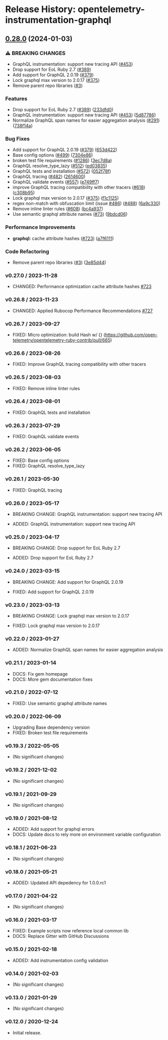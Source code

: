 # Release History: opentelemetry-instrumentation-graphql

## [0.28.0](https://github.com/Shopify/opentelemetry-ruby-contrib/compare/opentelemetry-instrumentation-graphql-v0.27.0...opentelemetry-instrumentation-graphql/v0.28.0) (2024-01-03)


### ⚠ BREAKING CHANGES

* GraphQL instrumentation: support new tracing API ([#453](https://github.com/Shopify/opentelemetry-ruby-contrib/issues/453))
* Drop support for EoL Ruby 2.7 ([#389](https://github.com/Shopify/opentelemetry-ruby-contrib/issues/389))
* Add support for GraphQL 2.0.19 ([#379](https://github.com/Shopify/opentelemetry-ruby-contrib/issues/379))
* Lock graphql max version to 2.0.17 ([#375](https://github.com/Shopify/opentelemetry-ruby-contrib/issues/375))
* Remove parent repo libraries ([#3](https://github.com/Shopify/opentelemetry-ruby-contrib/issues/3))

### Features

* Drop support for EoL Ruby 2.7 ([#389](https://github.com/Shopify/opentelemetry-ruby-contrib/issues/389)) ([233dfd0](https://github.com/Shopify/opentelemetry-ruby-contrib/commit/233dfd0dae81346e9687090f9d8dfb85215e0ba7))
* GraphQL instrumentation: support new tracing API ([#453](https://github.com/Shopify/opentelemetry-ruby-contrib/issues/453)) ([5d87786](https://github.com/Shopify/opentelemetry-ruby-contrib/commit/5d87786984b42e795af4646a3e9ca240c56573e9))
* Normalize GraphQL span names for easier aggregation analysis ([#291](https://github.com/Shopify/opentelemetry-ruby-contrib/issues/291)) ([738f14a](https://github.com/Shopify/opentelemetry-ruby-contrib/commit/738f14a39339d8226d5a417d76975c58e2f0e312))


### Bug Fixes

* Add support for GraphQL 2.0.19 ([#379](https://github.com/Shopify/opentelemetry-ruby-contrib/issues/379)) ([653d422](https://github.com/Shopify/opentelemetry-ruby-contrib/commit/653d422989f10dedf6784f553940c9dd9202b6a0))
* Base config options ([#499](https://github.com/Shopify/opentelemetry-ruby-contrib/issues/499)) ([7304e86](https://github.com/Shopify/opentelemetry-ruby-contrib/commit/7304e86e9a3beba5c20f790b256bbb54469411ca))
* broken test file requirements ([#1286](https://github.com/Shopify/opentelemetry-ruby-contrib/issues/1286)) ([3ec7d8a](https://github.com/Shopify/opentelemetry-ruby-contrib/commit/3ec7d8a456dbd3c9bbad7b397a3da8b8a311d8e3))
* GraphQL resolve_type_lazy ([#512](https://github.com/Shopify/opentelemetry-ruby-contrib/issues/512)) ([ed03835](https://github.com/Shopify/opentelemetry-ruby-contrib/commit/ed038358d63b3fbeb66d33ccf21f3f0414312127))
* GraphQL tests and installation ([#572](https://github.com/Shopify/opentelemetry-ruby-contrib/issues/572)) ([052f78f](https://github.com/Shopify/opentelemetry-ruby-contrib/commit/052f78f5ac29df967f4aa94b5c87ad16d11b978b))
* GraphQL tracing ([#482](https://github.com/Shopify/opentelemetry-ruby-contrib/issues/482)) ([2614600](https://github.com/Shopify/opentelemetry-ruby-contrib/commit/2614600916338a5a3a13f56bb9cea0daccb5f9d0))
* GraphQL validate events ([#557](https://github.com/Shopify/opentelemetry-ruby-contrib/issues/557)) ([e749ff7](https://github.com/Shopify/opentelemetry-ruby-contrib/commit/e749ff7e234dca78dc25f38226cf4f2328b952ce))
* improve GraphQL tracing compatibility with other tracers ([#618](https://github.com/Shopify/opentelemetry-ruby-contrib/issues/618)) ([c308b95](https://github.com/Shopify/opentelemetry-ruby-contrib/commit/c308b95b34e16a72dc744fd57cc705183d15956f))
* Lock graphql max version to 2.0.17 ([#375](https://github.com/Shopify/opentelemetry-ruby-contrib/issues/375)) ([f1c1125](https://github.com/Shopify/opentelemetry-ruby-contrib/commit/f1c112529bce28a2dbbbfa01df80b5a0a7bbdb93))
* regex non-match with obfuscation limit (issue [#486](https://github.com/Shopify/opentelemetry-ruby-contrib/issues/486)) ([#488](https://github.com/Shopify/opentelemetry-ruby-contrib/issues/488)) ([6a9c330](https://github.com/Shopify/opentelemetry-ruby-contrib/commit/6a9c33088c6c9f39b2bc30247a3ed825553c07d4))
* Remove inline linter rules ([#608](https://github.com/Shopify/opentelemetry-ruby-contrib/issues/608)) ([bc4a937](https://github.com/Shopify/opentelemetry-ruby-contrib/commit/bc4a937ed2a0d1898f0f19ae45a2b3a0ef9a067c))
* Use semantic graphql attribute names ([#73](https://github.com/Shopify/opentelemetry-ruby-contrib/issues/73)) ([9bdcd06](https://github.com/Shopify/opentelemetry-ruby-contrib/commit/9bdcd06e03d74b33f9470c2972b66a573876ac5f))


### Performance Improvements

* **graphql:** cache attribute hashes ([#723](https://github.com/Shopify/opentelemetry-ruby-contrib/issues/723)) ([a7f6111](https://github.com/Shopify/opentelemetry-ruby-contrib/commit/a7f6111e769b5547cae5291765b4c45318ff6fdf))


### Code Refactoring

* Remove parent repo libraries ([#3](https://github.com/Shopify/opentelemetry-ruby-contrib/issues/3)) ([3e85d44](https://github.com/Shopify/opentelemetry-ruby-contrib/commit/3e85d4436d338f326816c639cd2087751c63feb1))

### v0.27.0 / 2023-11-28

* CHANGED: Performance optimization cache attribute hashes [#723](https://github.com/open-telemetry/opentelemetry-ruby-contrib/pull/723)

### v0.26.8 / 2023-11-23

* CHANGED: Applied Rubocop Performance Recommendations [#727](https://github.com/open-telemetry/opentelemetry-ruby-contrib/pull/727)

### v0.26.7 / 2023-09-27

* FIXED: Micro optimization: build Hash w/ {} (https://github.com/open-telemetry/opentelemetry-ruby-contrib/pull/665)

### v0.26.6 / 2023-08-26

* FIXED: Improve GraphQL tracing compatibility with other tracers

### v0.26.5 / 2023-08-03

* FIXED: Remove inline linter rules

### v0.26.4 / 2023-08-01

* FIXED: GraphQL tests and installation

### v0.26.3 / 2023-07-29

* FIXED: GraphQL validate events

### v0.26.2 / 2023-06-05

* FIXED: Base config options 
* FIXED: GraphQL resolve_type_lazy 

### v0.26.1 / 2023-05-30

* FIXED: GraphQL tracing

### v0.26.0 / 2023-05-17

* BREAKING CHANGE: GraphQL instrumentation: support new tracing API 

* ADDED: GraphQL instrumentation: support new tracing API

### v0.25.0 / 2023-04-17

* BREAKING CHANGE: Drop support for EoL Ruby 2.7 

* ADDED: Drop support for EoL Ruby 2.7 

### v0.24.0 / 2023-03-15

* BREAKING CHANGE: Add support for GraphQL 2.0.19

* FIXED: Add support for GraphQL 2.0.19

### v0.23.0 / 2023-03-13

* BREAKING CHANGE: Lock graphql max version to 2.0.17

* FIXED: Lock graphql max version to 2.0.17

### v0.22.0 / 2023-01-27

* ADDED: Normalize GraphQL span names for easier aggregation analysis 

### v0.21.1 / 2023-01-14

* DOCS: Fix gem homepage 
* DOCS: More gem documentation fixes 

### v0.21.0 / 2022-07-12

* FIXED: Use semantic graphql attribute names 

### v0.20.0 / 2022-06-09

* Upgrading Base dependency version
* FIXED: Broken test file requirements 

### v0.19.3 / 2022-05-05

* (No significant changes)

### v0.19.2 / 2021-12-02

* (No significant changes)

### v0.19.1 / 2021-09-29

* (No significant changes)

### v0.19.0 / 2021-08-12

* ADDED: Add support for graphql errors 
* DOCS: Update docs to rely more on environment variable configuration 

### v0.18.1 / 2021-06-23

* (No significant changes)

### v0.18.0 / 2021-05-21

* ADDED: Updated API depedency for 1.0.0.rc1

### v0.17.0 / 2021-04-22

* (No significant changes)

### v0.16.0 / 2021-03-17

* FIXED: Example scripts now reference local common lib
* DOCS: Replace Gitter with GitHub Discussions

### v0.15.0 / 2021-02-18

* ADDED: Add instrumentation config validation

### v0.14.0 / 2021-02-03

* (No significant changes)

### v0.13.0 / 2021-01-29

* (No significant changes)

### v0.12.0 / 2020-12-24

* Initial release.
